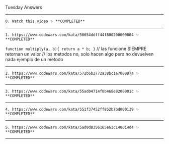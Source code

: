 
   Tuesday Answers
   
   ---------------------------------------------------------------------------------------------------------------------------------------------
   
    0. Watch this video ✨ **COMPLETED**
    
   ---------------------------------------------------------------------------------------------------------------------------------------------

    1. https://www.codewars.com/kata/50654ddff44f800200000004 ✨ **COMPLETED**
    
    
`function multiply(a, b){
   return a * b;
    }`
// las funcione SIEMPRE retornan un valor
// los metodos no, solo hacen algo pero no devuelven nada ejemplo de un metodo

    
  ---------------------------------------------------------------------------------------------------------------------------------------------

    2. https://www.codewars.com/kata/572b6b2772a38bc1e700007a ✨ **COMPLETED**
    
    
  ---------------------------------------------------------------------------------------------------------------------------------------------

    3. https://www.codewars.com/kata/55ad04714f0b468e8200001c ✨ **COMPLETED**
    
  ---------------------------------------------------------------------------------------------------------------------------------------------

    4. https://www.codewars.com/kata/551f37452ff852b7bd000139 ✨ **COMPLETED**
    
   ---------------------------------------------------------------------------------------------------------------------------------------------

    5. https://www.codewars.com/kata/5ad0d8356165e63c140014d4 ✨ **COMPLETED** 


  ---------------------------------------------------------------------------------------------------------------------------------------------

